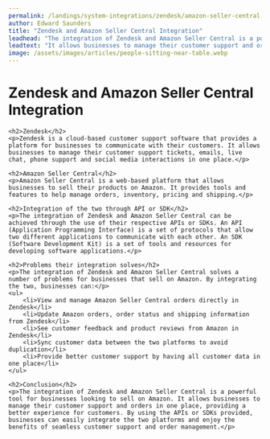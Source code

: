 ```yaml
---
permalink: /landings/system-integrations/zendesk/amazon-seller-central
author: Edward Saunders
title: "Zendesk and Amazon Seller Central Integration"
leadhead: "The integration of Zendesk and Amazon Seller Central is a powerful tool for businesses looking to sell on Amazon"
leadtext: "It allows businesses to manage their customer support and orders in one place, providing a better experience for customers. By using the APIs or SDKs provided, businesses can easily integrate the two platforms and enjoy the benefits of seamless customer support and order management."
image: /assets/images/articles/people-sitting-near-table.webp
---
```

<div class="arttext">	<h1>Zendesk and Amazon Seller Central Integration</h1>

	<h2>Zendesk</h2>
	<p>Zendesk is a cloud-based customer support software that provides a platform for businesses to communicate with their customers. It allows businesses to manage their customer support tickets, emails, live chat, phone support and social media interactions in one place.</p>

	<h2>Amazon Seller Central</h2>
	<p>Amazon Seller Central is a web-based platform that allows businesses to sell their products on Amazon. It provides tools and features to help manage orders, inventory, pricing and shipping.</p>

	<h2>Integration of the two through API or SDK</h2>
	<p>The integration of Zendesk and Amazon Seller Central can be achieved through the use of their respective APIs or SDKs. An API (Application Programming Interface) is a set of protocols that allow two different applications to communicate with each other. An SDK (Software Development Kit) is a set of tools and resources for developing software applications.</p>

	<h2>Problems their integration solves</h2>
	<p>The integration of Zendesk and Amazon Seller Central solves a number of problems for businesses that sell on Amazon. By integrating the two, businesses can:</p>
	<ul>
		<li>View and manage Amazon Seller Central orders directly in Zendesk</li>
		<li>Update Amazon orders, order status and shipping information from Zendesk</li>
		<li>See customer feedback and product reviews from Amazon in Zendesk</li>
		<li>Sync customer data between the two platforms to avoid duplication</li>
		<li>Provide better customer support by having all customer data in one place</li>
	</ul>

	<h2>Conclusion</h2>
	<p>The integration of Zendesk and Amazon Seller Central is a powerful tool for businesses looking to sell on Amazon. It allows businesses to manage their customer support and orders in one place, providing a better experience for customers. By using the APIs or SDKs provided, businesses can easily integrate the two platforms and enjoy the benefits of seamless customer support and order management.</p>
</div>